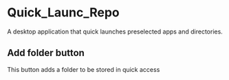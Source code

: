 # Quick_Launc_Repo


A desktop application that quick launches preselected apps and directories.


## Add folder button

This button adds a folder to be stored in quick access

#